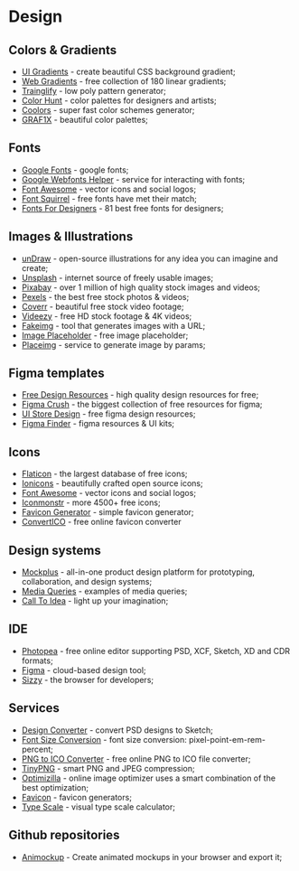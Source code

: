# Design

## Colors & Gradients

- [UI Gradients](https://uigradients.com/) - create beautiful CSS background gradient;
- [Web Gradients](https://webgradients.com/) - free collection of 180 linear gradients;
- [Trainglify](https://trianglify.io/) - low poly pattern generator;
- [Color Hunt](https://colorhunt.co/) - color palettes for designers and artists;
- [Coolors](https://coolors.co/) - super fast color schemes generator;
- [GRAF1X](https://graf1x.com/) - beautiful color palettes;

## Fonts

- [Google Fonts](https://fonts.google.com/) - google fonts;
- [Google Webfonts Helper](https://google-webfonts-helper.herokuapp.com/fonts/) - service for interacting with fonts;
- [Font Awesome](https://fontawesome.com/) - vector icons and social logos;
- [Font Squirrel](https://www.fontsquirrel.com/) - free fonts have met their match;
- [Fonts For Designers](http://www.creativebloq.com/graphic-design-tips/best-free-fonts-for-designers-1233380) - 81 best free fonts for designers;

## Images & Illustrations

- [unDraw](https://undraw.co/) - open-source illustrations for any idea you can imagine and create;
- [Unsplash](https://unsplash.com/) - internet source of freely usable images;
- [Pixabay](https://pixabay.com/) - over 1 million of high quality stock images and videos;
- [Pexels](https://www.pexels.com/) - the best free stock photos & videos;
- [Coverr](https://coverr.co/) - beautiful free stock video footage;
- [Videezy](https://www.videezy.com/) - free HD stock footage & 4K videos;
- [Fakeimg](https://fakeimg.pl/) - tool that generates images with a URL;
- [Image Placeholder](https://placeholder.com/) - free image placeholder;
- [Placeimg](https://placeimg.com/) - service to generate image by params;

## Figma templates

- [Free Design Resources](https://freedesignresources.net/) - high quality design resources for free;
- [Figma Crush](https://www.figmacrush.com/) - the biggest collection of free resources for figma;
- [UI Store Design](https://www.uistore.design/types/figma/) - free figma design resources;
- [Figma Finder](https://www.figmafinder.com/) - figma resources & UI kits;

## Icons

- [Flaticon](https://www.flaticon.com/) - the largest database of free icons;
- [Ionicons](https://ionicons.com/) - beautifully crafted open source icons;
- [Font Awesome](http://fontawesome.io/) - vector icons and social logos;
- [Iconmonstr](https://iconmonstr.com/) - more 4500+ free icons;
- [Favicon Generator](https://realfavicongenerator.net/) - simple favicon generator;
- [ConvertICO](https://convertico.com/favicon/) - free online favicon converter

## Design systems

- [Mockplus](https://www.mockplus.com/) - all-in-one product design platform for prototyping, collaboration, and design systems;
- [Media Queries](https://mediaqueri.es/) - examples of media queries;
- [Call To Idea](http://www.calltoidea.com/) - light up your imagination;

## IDE

- [Photopea](https://www.photopea.com/) - free online editor supporting PSD, XCF, Sketch, XD and CDR formats;
- [Figma](https://www.figma.com/) - cloud-based design tool;
- [Sizzy](https://sizzy.co/) - the browser for developers;

## Services

- [Design Converter](https://avocode.com/convert-psd-to-sketch) - convert PSD designs to Sketch;
- [Font Size Conversion](https://websemantics.uk/tools/font-size-conversion-pixel-point-em-rem-percent/) - font size conversion: pixel-point-em-rem-percent;
- [PNG to ICO Converter](https://convertico.com/) - free online PNG to ICO file converter;
- [TinyPNG](https://tinypng.com/) - smart PNG and JPEG compression;
- [Optimizilla](https://imagecompressor.com/) - online image optimizer uses a smart combination of the best optimization;
- [Favicon](https://favicon.io/) - favicon generators;
- [Type Scale](https://type-scale.com/) - visual type scale calculator;

## Github repositories

- [Animockup](https://github.com/alyssaxuu/animockup) - Create animated mockups in your browser and export it;
